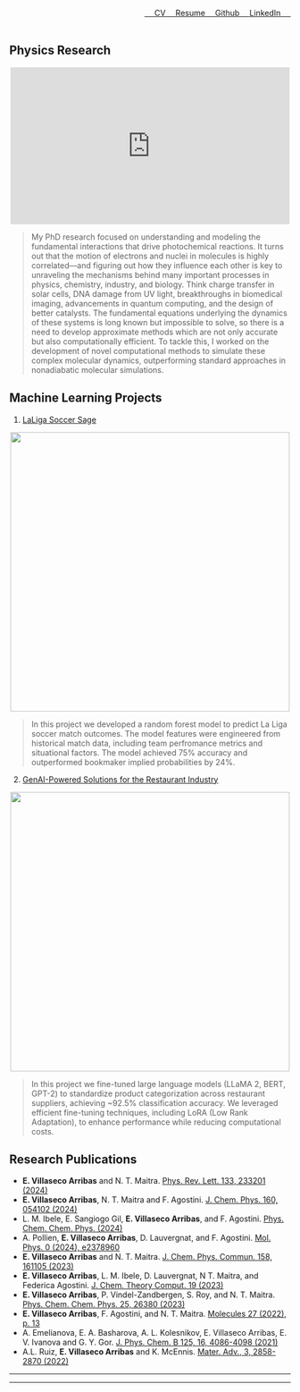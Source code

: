  <a href="https://www.linkedin.com/in/evaristo-villaseco-arribas-phd-670050155/" style="float: right;">LinkedIn &emsp;</a> 
 <a href="https://github.com/danOSU](https://github.com/evaristo-va" style="float: right;">&emsp; Github &emsp;</a> 
 <a href="pdf/sample_presentation.pdf" style="float: right;" >&emsp; Resume</a>
 <a href="pdf/sample_presentation.pdf" style="float: right;" >&emsp; CV</a>
 <br><br>


 

## Physics Research
<p align="center">
<iframe width="500" height="281" src="https://www.youtube.com/embed/JFDssiwvQBo?si=aonkfGmXlb5WXnYw" title="YouTube video player" frameborder="0"    allow="accelerometer; autoplay; clipboard-write; encrypted-media; gyroscope; picture-in-picture; web-share" referrerpolicy="strict-origin-when-cross-origin" allowfullscreen></iframe>
</p>

> My PhD research focused on understanding and modeling the fundamental interactions that drive photochemical reactions. It turns out that the motion of electrons and nuclei in molecules is highly correlated—and figuring out how they influence each other is key to unraveling the mechanisms behind many important processes in physics, chemistry, industry, and biology. Think charge transfer in solar cells, DNA damage from UV light, breakthroughs in biomedical imaging, advancements in quantum computing, and the design of better catalysts. The fundamental equations underlying the dynamics of these systems is long known but impossible to solve, so there is a need to develop approximate methods which are not only accurate but also computationally efficient. To tackle this, I worked on the development of novel computational methods to simulate these complex molecular dynamics, outperforming standard approaches in nonadiabatic molecular simulations.
## Machine Learning Projects 
1. [LaLiga Soccer Sage](https://github.com/user-attachments/assets/a5262f50-da17-4200-b74c-098e2aadeae4)
<p align="center">
  <img src="https://github.com/user-attachments/assets/a5262f50-da17-4200-b74c-098e2aadeae4" width="500" />
</p>


> In this project we developed a random forest model to predict La Liga soccer match outcomes. The model features were engineered from historical match data, including team perfromance metrics and situational factors. The model achieved 75% accuracy and outperformed bookmaker implied probabilities by 24%.

2. [GenAI-Powered Solutions for the Restaurant Industry](https://github.com/EIB-Restaurant/burnt_labels)
<p align="center">
  <img src="https://github.com/user-attachments/assets/8898e562-0507-457b-b9d6-180879cd1785" width="500">
</p>

> In this project we fine-tuned large language models (LLaMA 2, BERT, GPT-2) to standardize product categorization across restaurant suppliers, achieving ~92.5% classification accuracy. We leveraged efficient fine-tuning techniques, including LoRA (Low Rank Adaptation), to enhance performance while reducing computational costs.


## Research Publications

- **E. Villaseco Arribas** and N. T. Maitra. [Phys. Rev. Lett. 133, 233201 (2024)](http://example.com/)
- **E. Villaseco Arribas**, N. T. Maitra and F. Agostini. [J. Chem. Phys. 160, 054102 (2024)](http://example.com/)
- L. M. Ibele, E. Sangiogo Gil, **E. Villaseco Arribas**, and F. Agostini. [Phys. Chem. Chem. Phys. (2024)](http://example.com/)
- A. Pollien, **E. Villaseco Arribas**, D. Lauvergnat, and F. Agostini. [Mol. Phys. 0 (2024), e2378960](http://example.com/)
- **E. Villaseco Arribas** and N. T. Maitra. [J. Chem. Phys. Commun. 158, 161105 (2023)](http://example.com/)
- **E. Villaseco Arribas**, L. M. Ibele, D. Lauvergnat, N T. Maitra, and Federica Agostini. [J. Chem. Theory Comput. 19 (2023)](http://example.com/)
- **E. Villaseco Arribas**, P. Vindel-Zandbergen, S. Roy, and N. T. Maitra. [Phys. Chem. Chem. Phys. 25, 26380 (2023)](http://example.com/)
- **E. Villaseco Arribas**, F. Agostini, and N. T. Maitra. [Molecules 27 (2022), p. 13](http://example.com/)
- A. Emelianova, E. A. Basharova, A. L. Kolesnikov, E. Villaseco Arribas, E. V. Ivanova and G. Y. Gor. [J. Phys. Chem. B 125, 16, 4086-4098 (2021)](http://example.com/)
- A.L. Ruiz, **E. Villaseco Arribas** and K. McEnnis. [Mater. Adv., 3, 2858-2870 (2022)](http://example.com/)

  
---




---
